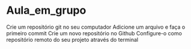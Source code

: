 # Aula_em_grupo
 Crie um repositório git no seu computador Adicione um arquivo e faça o primeiro commit Crie um novo repositório no Github  Configure-o como repositório remoto do seu projeto através do terminal
